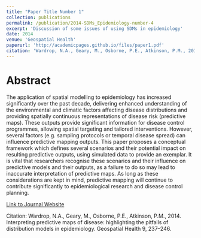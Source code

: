 ```yaml
---
title: "Paper Title Number 1"
collection: publications
permalink: /publication/2014-SDMs_Epidemiology-number-4
excerpt: 'Discussion of some issues of using SDMs in epidemiology'
date: 2014
venue: 'Geospatial Health'
paperurl: 'http://academicpages.github.io/files/paper1.pdf'
citation: 'Wardrop, N.A., Geary, M., Osborne, P.E., Atkinson, P.M., 2014. Interpreting predictive maps of disease: highlighting the pitfalls of distribution models in epidemiology. Geospatial Health 9, 237–246.   '
---
```


# Abstract

The application of spatial modelling to epidemiology has increased significantly over the past decade, delivering enhanced understanding of the environmental and climatic factors affecting disease distributions and providing spatially continuous representations of disease risk (predictive maps). These outputs provide significant information for disease control programmes, allowing spatial targeting and tailored interventions. However, several factors (e.g. sampling protocols or temporal disease spread) can influence predictive mapping outputs. This paper proposes a conceptual framework which defines several scenarios and their potential impact on resulting predictive outputs, using simulated data to provide an exemplar. It is vital that researchers recognise these scenarios and their influence on predictive models and their outputs, as a failure to do so may lead to inaccurate interpretation of predictive maps. As long as these considerations are kept in mind, predictive mapping will continue to contribute significantly to epidemiological research and disease control planning.


[Link to Journal Website](https://geospatialhealth.net/index.php/gh/article/view/397)

Citation: Wardrop, N.A., Geary, M., Osborne, P.E., Atkinson, P.M., 2014. Interpreting predictive maps of disease: highlighting the pitfalls of distribution models in epidemiology. Geospatial Health 9, 237–246.   

